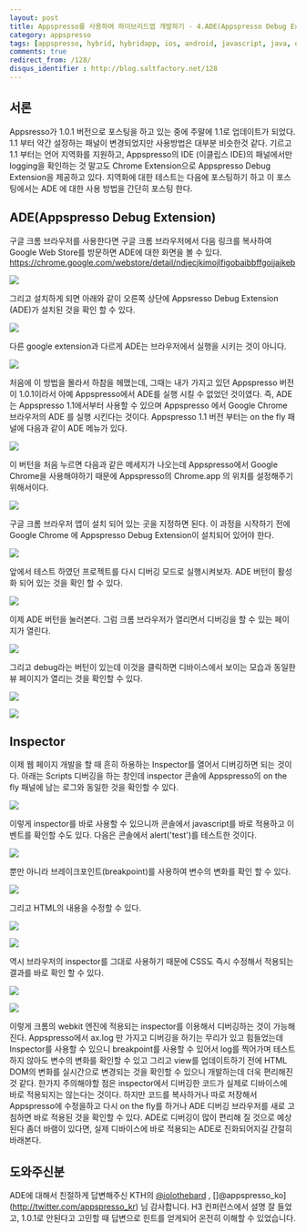 ```yaml
---
layout: post
title: Appspresso를 사용하여 하이브리드앱 개발하기 - 4.ADE(Appspresso Debug Extension)으로 디버깅하기
category: appspresso
tags: [appspresso, hybrid, hybridapp, ios, android, javascript, java, objective-c, ade, debug]
comments: true
redirect_from: /128/
disqus_identifier : http://blog.saltfactory.net/128
---
```


## 서론

Appsresso가 1.0.1 버전으로 포스팅을 하고 있는 중에 주말에 1.1로 업데이트가 되었다. 1.1 부터 약간 설정하는 패널이 변경되었지만 사용방법은 대부분 비슷한것 같다. 기르고 1.1 부터는 언어 지역화를 지원하고, Appspresso의 IDE (이클립스 IDE)의 패널에서만 logging을 확인하는 것 말고도 Chrome Extension으로 Appspresso Debug Extension을 제공하고 있다. 지역화에 대한 테스트는 다음에 포스팅하기 하고 이 포스팅에서는 ADE 에 대한 사용 방법을 간단히 포스팅 한다.

<!--more-->

## ADE(Appspresso Debug Extension)

구글 크롬 브라우저를 사용한다면 구글 크롬 브라우저에서 다음 링크를 복사하여 Google Web Store를 방문하면  ADE에 대한 화면을 볼 수 있다.
https://chrome.google.com/webstore/detail/ndjecjkimojlfigobaibbffgoijajkeb

![](http://hbn-blog-assets.s3.amazonaws.com/saltfactory/images/fdecc2f0-b165-49c1-aa59-1e3f01fbb65c)

그리고 설치하게 되면 아래와 같이 오른쪽 상단에 Appsresso Debug Extension (ADE)가 설치된 것을 확인 할 수 있다.

![](http://hbn-blog-assets.s3.amazonaws.com/saltfactory/images/4bbc5bce-a5f3-474f-bdb4-88eebf692fd4)

다른 google extension과 다르게 ADE는 브라우저에서 실행을 시키는 것이 아니다.

![](http://hbn-blog-assets.s3.amazonaws.com/saltfactory/images/21269d2f-9e2d-467f-b123-457d7d661ef6)

처음에 이 방법을 몰라서 하참을 헤맸는데, 그때는 내가 가지고 있던 Appspresso 버전이 1.0.1이라서 아예 Appspresso에서 ADE를 실행 시킬 수 없었던 것이였다. 즉, ADE는 Appspresso 1.1에서부터 사용할 수 있으며 Appspresso 에서 Google Chrome 브라우저의 ADE 를 실행 시킨다는 것이다. Appspresso 1.1 버전 부터는 on the fly 패널에 다음과 같이 ADE 메뉴가 있다.

![](http://hbn-blog-assets.s3.amazonaws.com/saltfactory/images/6c9141a2-11b6-4dfc-b551-5bb7b4434509)

이 버턴을 처음 누르면  다음과 같은 메세지가 나오는데 Appspresso에서 Google Chrome을 사용해야하기 때문에 Appspresso의 Chrome.app 의 위치를 설정해주기 위해서이다.

![](http://hbn-blog-assets.s3.amazonaws.com/saltfactory/images/d2a0f904-800c-459a-a4ea-5fe51297b5cf)

구글 크롬 브라우저 앱이 설치 되어 있는 곳을 지정하면 된다. 이 과정을 시작하기 전에 Google Chrome 에 Appspresso Debug Extension이 설치되어 있어야 한다.

![](http://hbn-blog-assets.s3.amazonaws.com/saltfactory/images/9a5487ee-e192-4b30-8322-fb73ccfad495)

앞에서 테스트 하였던 프로젝트를 다시 디버깅 모드로 실행시켜보자. ADE 버턴이 활성화 되어 있는 것을 확인 할 수 있다.

![](http://hbn-blog-assets.s3.amazonaws.com/saltfactory/images/0973c8ee-b7ac-42c5-895c-b7a991f339b6)

이제 ADE 버턴을 눌러본다. 그럼 크롬 브라우저가 열리면서 디버깅을 할 수 있는 페이지가 열린다.

![](http://hbn-blog-assets.s3.amazonaws.com/saltfactory/images/6fa3ac0c-57da-4921-a295-9f4fa435efb8)

그리고 debug라는 버턴이 있는데 이것을 클릭하면 디바이스에서 보이는 모습과 동일한 뷰 페이지가 열리는 것을 확인할 수 있다.

![](http://hbn-blog-assets.s3.amazonaws.com/saltfactory/images/ae95babb-0f67-430f-ab16-57248d7c79f1)

![](http://hbn-blog-assets.s3.amazonaws.com/saltfactory/images/5fa5e248-457e-4c20-8122-d2ea66163143)

## Inspector

이제 웹 페이지 개발을 할 때 흔히 하용하는 Inspector를 열어서 디버깅하면 되는 것이다. 아래는 Scripts 디버깅을 하는 창인데 inspector 콘솔에 Appspresso의 on the fly 패널에 남는 로그와 동일한 것을 확인할 수 있다.

![](http://hbn-blog-assets.s3.amazonaws.com/saltfactory/images/f3f1a77a-9fb6-4e51-90f1-3709129f5533)

이렇게 inspector를 바로 사용할 수 있으니까 콘솔에서 javascript를 바로 적용하고 이벤트를 확인할 수도 있다. 다음은 콘솔에서 alert('test')를 테스트한 것이다.

![](http://hbn-blog-assets.s3.amazonaws.com/saltfactory/images/4f766bc7-8e03-402c-8d35-27d4aa64e826)

뿐만 아니라 브레이크포인트(breakpoint)를 사용하여 변수의 변화를 확인 할 수 있다.

![](http://hbn-blog-assets.s3.amazonaws.com/saltfactory/images/596d49df-b27d-4fd3-ae03-ce45e118885c)

그리고 HTML의 내용을 수정할 수 있다.

![](http://hbn-blog-assets.s3.amazonaws.com/saltfactory/images/e360f13b-409c-4612-9b8f-47ff3f85a88a)

![](http://hbn-blog-assets.s3.amazonaws.com/saltfactory/images/49c51e63-97b5-47ff-a8e4-eeeb8b059168)

역시 브라우저의 inspector를 그대로 사용하기 때문에 CSS도 즉시 수정해서 적용되는 결과를 바로 확인 할 수 있다.

![](http://hbn-blog-assets.s3.amazonaws.com/saltfactory/images/b5c6c020-3ce3-40da-9da6-c6e590ed0550)

![](http://hbn-blog-assets.s3.amazonaws.com/saltfactory/images/48fadbf8-86b9-4508-81a5-a2907eb17757)

이렇게 크롬의 webkit 엔진에 적용되는 inspector를 이용해서 디버깅하는 것이 가능해진다. Appspresso에서 ax.log 만 가지고 디버깅을 하기는 무리가 있고 힘들었는데 Inspector를 사용할 수 있으니 breakpoint를 사용할 수 있어서 log를 찍어가며 테스트하지 않아도 변수의 변화를 확인할 수 있고 그리고 view를 업데이트하기 전에 HTML DOM의 변화를 실시간으로 변경되는 것을 확인할 수 있으니 개발하는데 더욱 편리해진 것 같다.
한가지 주의해야할 점은 inspector에서 디버깅한 코드가 실제로 디바이스에 바로 적용되지는 않는다는 것이다. 하지만 코드를 복사하거나 따로 저장해서 Appspresso에 수정을하고 다시 on the fly를 하거나 ADE 디버깅 브라우저를 새로 고침하면 바로 적용된 것을 확인할 수 있다. ADE로 디버깅이 많이 편리해 질 것으로 예상된다 좀더 바램이 있다면, 실제 디바이스에 바로 적용되는 ADE로 진화되어지길 간절히 바래본다.

## 도와주신분

ADE에 대해서 친절하게 답변해주신 KTH의 [@iolothebard](http://twitter.com/iolothebard) , []@appspresso_ko](http://twitter.com/appspresso_kr) 님 감사합니다. H3 컨퍼런스에서 설명 잘 들었고, 1.0.1로 안된다고 고민할 때 답변으로 힌트를 얻게되어 온전히 이해할 수 있었습니다.

